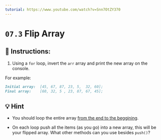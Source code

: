 ```yaml
---
tutorial: https://www.youtube.com/watch?v=Snn7OtZY370
---
```


# `07.3` Flip Array

## :pencil: Instructions: 
 
1. Using a `for` loop, invert the `arr` array and print the new array on the console. 

For example:

```md
Initial array:  [45, 67, 87, 23, 5,  32, 60];
Final array:    [60, 32, 5 , 23, 87, 67, 45];
```

## :bulb: Hint

+ You should loop the entire array [from the end to the beggining](https://stackoverflow.com/questions/1340589/are-loops-really-faster-in-reverse).

+ On each loop push all the items (as you go) into a new array, this will be your flipped array. What other methods can you use besides `push()`?
